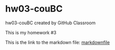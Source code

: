 # hw03-couBC
hw03-couBC created by GitHub Classroom

This is my homework #3

This is the link to the markdown file: [markdownfile](Hw03_couBC.md)
